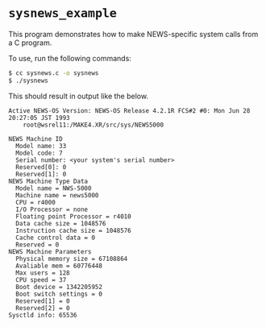 # `sysnews_example`
This program demonstrates how to make NEWS-specific system calls from a C program.

To use, run the following commands:
```sh
$ cc sysnews.c -o sysnews
$ ./sysnews
```

This should result in output like the below.
```
Active NEWS-OS Version: NEWS-OS Release 4.2.1R FCS#2 #0: Mon Jun 28 20:27:05 JST 1993
    root@wsrel11:/MAKE4.XR/src/sys/NEWS5000

NEWS Machine ID
  Model name: 33
  Model code: 7
  Serial number: <your system's serial number>
  Reserved[0]: 0
  Reserved[1]: 0
NEWS Machine Type Data
  Model name = NWS-5000
  Machine name = news5000
  CPU = r4000
  I/O Processor = none
  Floating point Processor = r4010
  Data cache size = 1048576
  Instruction cache size = 1048576
  Cache control data = 0
  Reserved = 0
NEWS Machine Parameters
  Physical memory size = 67108864
  Avaliable mem = 60776448
  Max users = 128
  CPU speed = 37
  Boot device = 1342205952
  Boot switch settings = 0
  Reserved[1] = 0
  Reserved[2] = 0
Sysctld info: 65536
```


